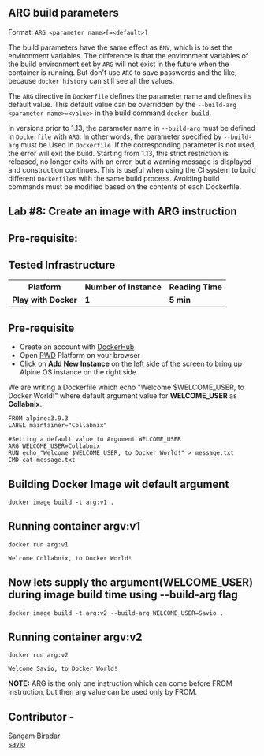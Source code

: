 ## ARG build parameters

Format: `ARG <parameter name>[=<default>]`

The build parameters have the same effect as `ENV`, which is to set the environment variables. The difference is that the environment variables of the build environment set by `ARG` will not exist in the future when the container is running. But don't use `ARG` to save passwords and the like, because `docker history` can still see all the values.

The `ARG` directive in `Dockerfile` defines the parameter name and defines its default value. This default value can be overridden by the `--build-arg <parameter name>=<value>` in the build command `docker build`.

In versions prior to 1.13, the parameter name in `--build-arg` must be defined in `Dockerfile` with `ARG`. In other words, the parameter specified by `--build-arg` must be Used in `Dockerfile`. If the corresponding parameter is not used, the error will exit the build. Starting from 1.13, this strict restriction is released, no longer exits with an error, but a warning message is displayed and construction continues. This is useful when using the CI system to build different `Dockerfile`s with the same build process. Avoiding build commands must be modified based on the contents of each Dockerfile.


## Lab #8: Create an image with ARG instruction

## Pre-requisite:

## Tested Infrastructure

<table class="tg">
  <tr>
    <th class="tg-yw4l"><b>Platform</b></th>
    <th class="tg-yw4l"><b>Number of Instance</b></th>
    <th class="tg-yw4l"><b>Reading Time</b></th>
    
  </tr>
  <tr>
    <td class="tg-yw4l"><b> Play with Docker</b></td>
    <td class="tg-yw4l"><b>1</b></td>
    <td class="tg-yw4l"><b>5 min</b></td>
    
  </tr>
  
</table>

## Pre-requisite

- Create an account with [DockerHub](https://hub.docker.com)
- Open [PWD](https://labs.play-with-docker.com/) Platform on your browser 
- Click on **Add New Instance** on the left side of the screen to bring up Alpine OS instance on the right side

We are writing a Dockerfile which echo "Welcome $WELCOME_USER, to Docker World!" where default argument value for <b>WELCOME_USER</b> as <b>Collabnix</b>.
```
FROM alpine:3.9.3
LABEL maintainer="Collabnix"

#Setting a default value to Argument WELCOME_USER
ARG WELCOME_USER=Collabnix
RUN echo "Welcome $WELCOME_USER, to Docker World!" > message.txt
CMD cat message.txt
```
## Building Docker Image wit default argument
```
docker image build -t arg:v1 .
```
## Running container argv:v1
```
docker run arg:v1

Welcome Collabnix, to Docker World!
```

## Now lets supply the argument(WELCOME_USER) during image build time using <b>--build-arg</b> flag 
```
docker image build -t arg:v2 --build-arg WELCOME_USER=Savio .
```
## Running container argv:v2
```
docker run arg:v2

Welcome Savio, to Docker World!
```
<b>NOTE:</b> ARG is the only one instruction which can come before FROM instruction, but then arg value can be used only by FROM.

## Contributor -
[Sangam Biradar](https://www.linkedin.com/in/sangambiradar14/)<br>
[savio]()
